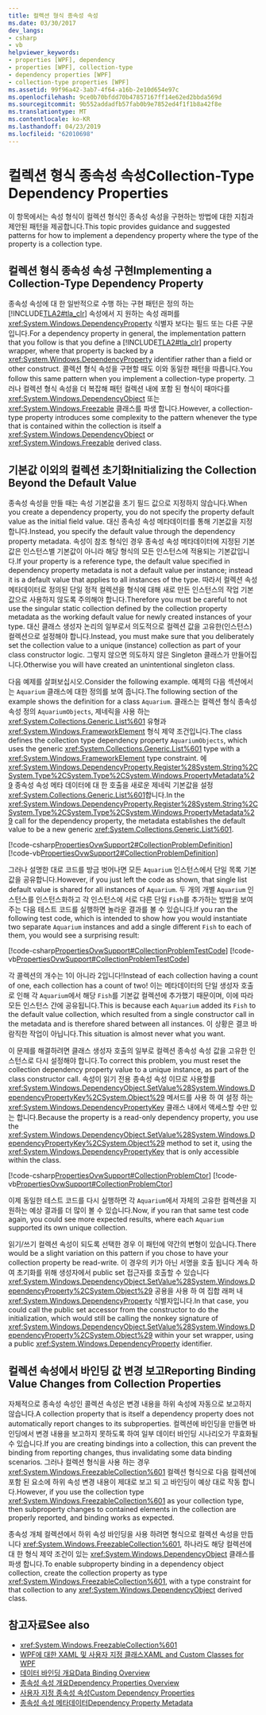 ```yaml
---
title: 컬렉션 형식 종속성 속성
ms.date: 03/30/2017
dev_langs:
- csharp
- vb
helpviewer_keywords:
- properties [WPF], dependency
- properties [WPF], collection-type
- dependency properties [WPF]
- collection-type properties [WPF]
ms.assetid: 99f96a42-3ab7-4f64-a16b-2e10d654e97c
ms.openlocfilehash: 9ce0b70bfdd70b47857167ff14e62ed2bbda569d
ms.sourcegitcommit: 9b552addadfb57fab0b9e7852ed4f1f1b8a42f8e
ms.translationtype: MT
ms.contentlocale: ko-KR
ms.lasthandoff: 04/23/2019
ms.locfileid: "62010698"
---
```

# <a name="collection-type-dependency-properties"></a><span data-ttu-id="eb9ab-102">컬렉션 형식 종속성 속성</span><span class="sxs-lookup"><span data-stu-id="eb9ab-102">Collection-Type Dependency Properties</span></span>
<span data-ttu-id="eb9ab-103">이 항목에서는 속성 형식이 컬렉션 형식인 종속성 속성을 구현하는 방법에 대한 지침과 제안된 패턴을 제공합니다.</span><span class="sxs-lookup"><span data-stu-id="eb9ab-103">This topic provides guidance and suggested patterns for how to implement a dependency property where the type of the property is a collection type.</span></span>  

<a name="implementing"></a>   
## <a name="implementing-a-collection-type-dependency-property"></a><span data-ttu-id="eb9ab-104">컬렉션 형식 종속성 속성 구현</span><span class="sxs-lookup"><span data-stu-id="eb9ab-104">Implementing a Collection-Type Dependency Property</span></span>  
 <span data-ttu-id="eb9ab-105">종속성 속성에 대 한 일반적으로 수행 하는 구현 패턴은 정의 하는 [!INCLUDE[TLA2#tla_clr](../../../../includes/tla2sharptla-clr-md.md)] 속성에서 지 원하는 속성 래퍼를 <xref:System.Windows.DependencyProperty> 식별자 보다는 필드 또는 다른 구문입니다.</span><span class="sxs-lookup"><span data-stu-id="eb9ab-105">For a dependency property in general, the implementation pattern that you follow is that you define a [!INCLUDE[TLA2#tla_clr](../../../../includes/tla2sharptla-clr-md.md)] property wrapper, where that property is backed by a <xref:System.Windows.DependencyProperty> identifier rather than a field or other construct.</span></span> <span data-ttu-id="eb9ab-106">콜렉션 형식 속성을 구현할 때도 이와 동일한 패턴을 따릅니다.</span><span class="sxs-lookup"><span data-stu-id="eb9ab-106">You follow this same pattern when you implement a collection-type property.</span></span> <span data-ttu-id="eb9ab-107">그러나 컬렉션 형식 속성을 더 복잡해 패턴 컬렉션 내에 포함 된 형식이 때마다를 <xref:System.Windows.DependencyObject> 또는 <xref:System.Windows.Freezable> 클래스를 파생 합니다.</span><span class="sxs-lookup"><span data-stu-id="eb9ab-107">However, a collection-type property introduces some complexity to the pattern whenever the type that is contained within the collection is itself a <xref:System.Windows.DependencyObject> or <xref:System.Windows.Freezable> derived class.</span></span>  
  
<a name="initializing"></a>   
## <a name="initializing-the-collection-beyond-the-default-value"></a><span data-ttu-id="eb9ab-108">기본값 이외의 컬렉션 초기화</span><span class="sxs-lookup"><span data-stu-id="eb9ab-108">Initializing the Collection Beyond the Default Value</span></span>  
 <span data-ttu-id="eb9ab-109">종속성 속성을 만들 때는 속성 기본값을 초기 필드 값으로 지정하지 않습니다.</span><span class="sxs-lookup"><span data-stu-id="eb9ab-109">When you create a dependency property, you do not specify the property default value as the initial field value.</span></span> <span data-ttu-id="eb9ab-110">대신 종속성 속성 메타데이터를 통해 기본값을 지정합니다.</span><span class="sxs-lookup"><span data-stu-id="eb9ab-110">Instead, you specify the default value through the dependency property metadata.</span></span> <span data-ttu-id="eb9ab-111">속성이 참조 형식인 경우 종속성 속성 메타데이터에 지정된 기본값은 인스턴스별 기본값이 아니라 해당 형식의 모든 인스턴스에 적용되는 기본값입니다.</span><span class="sxs-lookup"><span data-stu-id="eb9ab-111">If your property is a reference type, the default value specified in dependency property metadata is not a default value per instance; instead it is a default value that applies to all instances of the type.</span></span> <span data-ttu-id="eb9ab-112">따라서 컬렉션 속성 메타데이터로 정의된 단일 정적 컬렉션을 형식에 대해 새로 만든 인스턴스의 작업 기본값으로 사용하지 않도록 주의해야 합니다.</span><span class="sxs-lookup"><span data-stu-id="eb9ab-112">Therefore you must be careful to not use the singular static collection defined by the collection property metadata as the working default value for newly created instances of your type.</span></span> <span data-ttu-id="eb9ab-113">대신 클래스 생성자 논리의 일부로서 의도적으로 컬렉션 값을 고유한(인스턴스) 컬렉션으로 설정해야 합니다.</span><span class="sxs-lookup"><span data-stu-id="eb9ab-113">Instead, you must make sure that you deliberately set the collection value to a unique (instance) collection as part of your class constructor logic.</span></span> <span data-ttu-id="eb9ab-114">그렇지 않으면 의도하지 않은 Singleton 클래스가 만들어집니다.</span><span class="sxs-lookup"><span data-stu-id="eb9ab-114">Otherwise you will have created an unintentional singleton class.</span></span>  
  
 <span data-ttu-id="eb9ab-115">다음 예제를 살펴보십시오.</span><span class="sxs-lookup"><span data-stu-id="eb9ab-115">Consider the following example.</span></span> <span data-ttu-id="eb9ab-116">예제의 다음 섹션에서는 `Aquarium` 클래스에 대한 정의를 보여 줍니다.</span><span class="sxs-lookup"><span data-stu-id="eb9ab-116">The following section of the example shows the definition for a class `Aquarium`.</span></span> <span data-ttu-id="eb9ab-117">클래스는 컬렉션 형식 종속성 속성 정의 `AquariumObjects`, 제네릭을 사용 하는 <xref:System.Collections.Generic.List%601> 유형과 <xref:System.Windows.FrameworkElement> 형식 제약 조건입니다.</span><span class="sxs-lookup"><span data-stu-id="eb9ab-117">The class defines the collection type dependency property `AquariumObjects`, which uses the generic <xref:System.Collections.Generic.List%601> type with a <xref:System.Windows.FrameworkElement> type constraint.</span></span> <span data-ttu-id="eb9ab-118">에 <xref:System.Windows.DependencyProperty.Register%28System.String%2CSystem.Type%2CSystem.Type%2CSystem.Windows.PropertyMetadata%29> 종속성 속성 메타 데이터에 대 한 호출을 새로운 제네릭 기본값을 설정 <xref:System.Collections.Generic.List%601>합니다.</span><span class="sxs-lookup"><span data-stu-id="eb9ab-118">In the <xref:System.Windows.DependencyProperty.Register%28System.String%2CSystem.Type%2CSystem.Type%2CSystem.Windows.PropertyMetadata%29> call for the dependency property, the metadata establishes the default value to be a new generic <xref:System.Collections.Generic.List%601>.</span></span>  
  
 [!code-csharp[PropertiesOvwSupport2#CollectionProblemDefinition](~/samples/snippets/csharp/VS_Snippets_Wpf/PropertiesOvwSupport2/CSharp/page.xaml.cs#collectionproblemdefinition)]
 [!code-vb[PropertiesOvwSupport2#CollectionProblemDefinition](~/samples/snippets/visualbasic/VS_Snippets_Wpf/PropertiesOvwSupport2/visualbasic/page.xaml.vb#collectionproblemdefinition)]  
  
 <span data-ttu-id="eb9ab-119">그러나 설명한 대로 코드를 방금 벗어나면 모든 `Aquarium` 인스턴스에서 단일 목록 기본값을 공유합니다.</span><span class="sxs-lookup"><span data-stu-id="eb9ab-119">However, if you just left the code as shown, that single list default value is shared for all instances of `Aquarium`.</span></span> <span data-ttu-id="eb9ab-120">두 개의 개별 `Aquarium` 인스턴스를 인스턴스화하고 각 인스턴스에 서로 다른 단일 `Fish`를 추가하는 방법을 보여 주는 다음 테스트 코드를 실행하면 놀라운 결과를 볼 수 있습니다.</span><span class="sxs-lookup"><span data-stu-id="eb9ab-120">If you ran the following test code, which is intended to show how you would instantiate two separate `Aquarium` instances and add a single different `Fish` to each of them, you would see a surprising result:</span></span>  
  
 [!code-csharp[PropertiesOvwSupport#CollectionProblemTestCode](~/samples/snippets/csharp/VS_Snippets_Wpf/PropertiesOvwSupport/CSharp/page4.xaml.cs#collectionproblemtestcode)]
 [!code-vb[PropertiesOvwSupport#CollectionProblemTestCode](~/samples/snippets/visualbasic/VS_Snippets_Wpf/PropertiesOvwSupport/visualbasic/page4.xaml.vb#collectionproblemtestcode)]  
  
 <span data-ttu-id="eb9ab-121">각 콜렉션의 개수는 1이 아니라 2입니다!</span><span class="sxs-lookup"><span data-stu-id="eb9ab-121">Instead of each collection having a count of one, each collection has a count of two!</span></span> <span data-ttu-id="eb9ab-122">이는 메타데이터의 단일 생성자 호출로 인해 각 `Aquarium`에서 해당 `Fish`를 기본값 컬렉션에 추가했기 때문이며, 이에 따라 모든 인스턴스 간에 공유됩니다.</span><span class="sxs-lookup"><span data-stu-id="eb9ab-122">This is because each `Aquarium` added its `Fish` to the default value collection, which resulted from a single constructor call in the metadata and is therefore shared between all instances.</span></span> <span data-ttu-id="eb9ab-123">이 상황은 결코 바람직한 작업이 아닙니다.</span><span class="sxs-lookup"><span data-stu-id="eb9ab-123">This situation is almost never what you want.</span></span>  
  
 <span data-ttu-id="eb9ab-124">이 문제를 해결하려면 클래스 생성자 호출의 일부로 컬렉션 종속성 속성 값을 고유한 인스턴스로 다시 설정해야 합니다.</span><span class="sxs-lookup"><span data-stu-id="eb9ab-124">To correct this problem, you must reset the collection dependency property value to a unique instance, as part of the class constructor call.</span></span> <span data-ttu-id="eb9ab-125">속성이 읽기 전용 종속성 속성 이므로 사용할를 <xref:System.Windows.DependencyObject.SetValue%28System.Windows.DependencyPropertyKey%2CSystem.Object%29> 메서드를 사용 하 여 설정 하는 <xref:System.Windows.DependencyPropertyKey> 클래스 내에서 액세스할 수만 있는 합니다.</span><span class="sxs-lookup"><span data-stu-id="eb9ab-125">Because the property is a read-only dependency property, you use the <xref:System.Windows.DependencyObject.SetValue%28System.Windows.DependencyPropertyKey%2CSystem.Object%29> method to set it, using the <xref:System.Windows.DependencyPropertyKey> that is only accessible within the class.</span></span>  
  
 [!code-csharp[PropertiesOvwSupport#CollectionProblemCtor](~/samples/snippets/csharp/VS_Snippets_Wpf/PropertiesOvwSupport/CSharp/page4.xaml.cs#collectionproblemctor)]
 [!code-vb[PropertiesOvwSupport#CollectionProblemCtor](~/samples/snippets/visualbasic/VS_Snippets_Wpf/PropertiesOvwSupport/visualbasic/page4.xaml.vb#collectionproblemctor)]  
  
 <span data-ttu-id="eb9ab-126">이제 동일한 테스트 코드를 다시 실행하면 각 `Aquarium`에서 자체의 고유한 컬렉션을 지원하는 예상 결과를 더 많이 볼 수 있습니다.</span><span class="sxs-lookup"><span data-stu-id="eb9ab-126">Now, if you ran that same test code again, you could see more expected results, where each `Aquarium` supported its own unique collection.</span></span>  
  
 <span data-ttu-id="eb9ab-127">읽기/쓰기 컬렉션 속성이 되도록 선택한 경우 이 패턴에 약간의 변형이 있습니다.</span><span class="sxs-lookup"><span data-stu-id="eb9ab-127">There would be a slight variation on this pattern if you chose to have your collection property be read-write.</span></span> <span data-ttu-id="eb9ab-128">이 경우의 키가 아닌 서명을 호출 됩니다 계속 하 여 초기화를 위해 생성자에서 public set 접근자를 호출할 수 있습니다 <xref:System.Windows.DependencyObject.SetValue%28System.Windows.DependencyProperty%2CSystem.Object%29> 공용을 사용 하 여 집합 래퍼 내 <xref:System.Windows.DependencyProperty> 식별자입니다.</span><span class="sxs-lookup"><span data-stu-id="eb9ab-128">In that case, you could call the public set accessor from the constructor to do the initialization, which would still be calling the nonkey signature of <xref:System.Windows.DependencyObject.SetValue%28System.Windows.DependencyProperty%2CSystem.Object%29> within your set wrapper, using a public <xref:System.Windows.DependencyProperty> identifier.</span></span>  
  
## <a name="reporting-binding-value-changes-from-collection-properties"></a><span data-ttu-id="eb9ab-129">컬렉션 속성에서 바인딩 값 변경 보고</span><span class="sxs-lookup"><span data-stu-id="eb9ab-129">Reporting Binding Value Changes from Collection Properties</span></span>  
 <span data-ttu-id="eb9ab-130">자체적으로 종속성 속성인 콜렉션 속성은 변경 내용을 하위 속성에 자동으로 보고하지 않습니다.</span><span class="sxs-lookup"><span data-stu-id="eb9ab-130">A collection property that is itself a dependency property does not automatically report changes to its subproperties.</span></span> <span data-ttu-id="eb9ab-131">컬렉션에 바인딩을 만들면 바인딩에서 변경 내용을 보고하지 못하도록 하여 일부 데이터 바인딩 시나리오가 무효화될 수 있습니다.</span><span class="sxs-lookup"><span data-stu-id="eb9ab-131">If you are creating bindings into a collection, this can prevent the binding from reporting changes, thus invalidating some data binding scenarios.</span></span> <span data-ttu-id="eb9ab-132">그러나 컬렉션 형식을 사용 하는 경우 <xref:System.Windows.FreezableCollection%601> 컬렉션 형식으로 다음 컬렉션에 포함 된 요소에 하위 속성 변경 내용이 제대로 보고 되 고 바인딩이 예상 대로 작동 합니다.</span><span class="sxs-lookup"><span data-stu-id="eb9ab-132">However, if you use the collection type <xref:System.Windows.FreezableCollection%601> as your collection type, then subproperty changes to contained elements in the collection are properly reported, and binding works as expected.</span></span>  
  
 <span data-ttu-id="eb9ab-133">종속성 개체 컬렉션에서 하위 속성 바인딩을 사용 하려면 형식으로 컬렉션 속성을 만듭니다 <xref:System.Windows.FreezableCollection%601>, 하나라도 해당 컬렉션에 대 한 형식 제약 조건이 있는 <xref:System.Windows.DependencyObject> 클래스를 파생 합니다.</span><span class="sxs-lookup"><span data-stu-id="eb9ab-133">To enable subproperty binding in a dependency object collection, create the collection property as type <xref:System.Windows.FreezableCollection%601>, with a type constraint for that collection to any <xref:System.Windows.DependencyObject> derived class.</span></span>  
  
## <a name="see-also"></a><span data-ttu-id="eb9ab-134">참고자료</span><span class="sxs-lookup"><span data-stu-id="eb9ab-134">See also</span></span>

- <xref:System.Windows.FreezableCollection%601>
- [<span data-ttu-id="eb9ab-135">WPF에 대한 XAML 및 사용자 지정 클래스</span><span class="sxs-lookup"><span data-stu-id="eb9ab-135">XAML and Custom Classes for WPF</span></span>](xaml-and-custom-classes-for-wpf.md)
- [<span data-ttu-id="eb9ab-136">데이터 바인딩 개요</span><span class="sxs-lookup"><span data-stu-id="eb9ab-136">Data Binding Overview</span></span>](../data/data-binding-overview.md)
- [<span data-ttu-id="eb9ab-137">종속성 속성 개요</span><span class="sxs-lookup"><span data-stu-id="eb9ab-137">Dependency Properties Overview</span></span>](dependency-properties-overview.md)
- [<span data-ttu-id="eb9ab-138">사용자 지정 종속성 속성</span><span class="sxs-lookup"><span data-stu-id="eb9ab-138">Custom Dependency Properties</span></span>](custom-dependency-properties.md)
- [<span data-ttu-id="eb9ab-139">종속성 속성 메타데이터</span><span class="sxs-lookup"><span data-stu-id="eb9ab-139">Dependency Property Metadata</span></span>](dependency-property-metadata.md)

